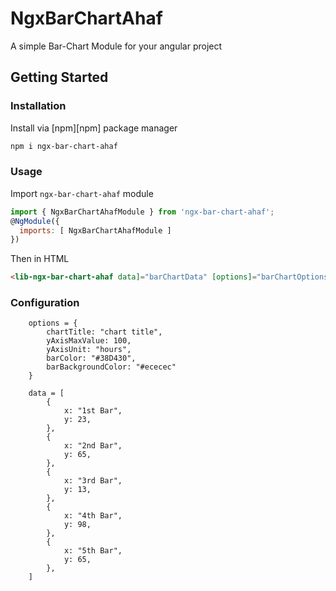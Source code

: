 # NgxBarChartAhaf

A simple Bar-Chart Module for your angular project

## Getting Started

### Installation

Install via [npm][npm] package manager 

```bash
npm i ngx-bar-chart-ahaf
```

### Usage

Import `ngx-bar-chart-ahaf` module

```js
import { NgxBarChartAhafModule } from 'ngx-bar-chart-ahaf';
@NgModule({
  imports: [ NgxBarChartAhafModule ]
})
```

Then in HTML

```html
<lib-ngx-bar-chart-ahaf data]="barChartData" [options]="barChartOptions"></lib-ngx-bar-chart-ahaf>
```

### Configuration

```
	options = {
		chartTitle: "chart title",
		yAxisMaxValue: 100,
		yAxisUnit: "hours",
		barColor: "#38D430",
		barBackgroundColor: "#ececec"
	}

	data = [
		{
			x: "1st Bar",
			y: 23,
		},
		{
			x: "2nd Bar",
			y: 65,
		},
		{
			x: "3rd Bar",
			y: 13,
		},
		{
			x: "4th Bar",
			y: 98,
		},
		{
			x: "5th Bar",
			y: 65,
		},
	]

```

